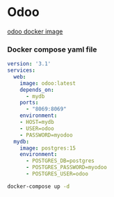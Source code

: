 # Odoo 

[odoo docker image](https://hub.docker.com/_/odoo/)

### Docker compose yaml file
```yml
version: '3.1'
services:
  web:
    image: odoo:latest
    depends_on:
      - mydb
    ports:
      - "8069:8069"
    environment:
    - HOST=mydb
    - USER=odoo
    - PASSWORD=myodoo
  mydb:
    image: postgres:15
    environment:
      - POSTGRES_DB=postgres
      - POSTGRES_PASSWORD=myodoo
      - POSTGRES_USER=odoo
```


```sh
docker-compose up -d
```
